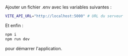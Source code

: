 Ajouter un fichier .env avec les variables suivantes : 
```bash
VITE_API_URL="http://localhost:5000" # URL du serveur
```
Et enfin : 
```js
npm i
npm run dev
```
pour démarrer l'application.